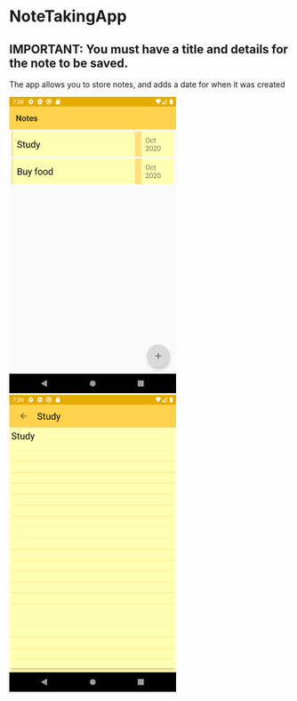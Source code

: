 # NoteTakingApp
<h2>IMPORTANT: You must have a title and details for the note to be saved.</h2>
<p>The app allows you to store notes, and adds a date for when it was created</p>
<img src="AppImages/NotesImage.png" width = "300">
<img src="AppImages/NoteImage.png" width = "300">


